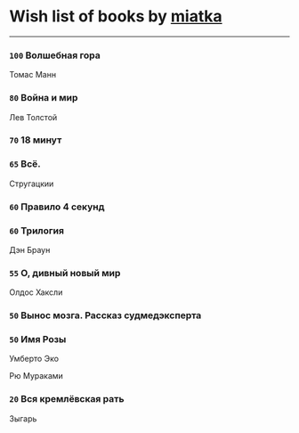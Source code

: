 # Wish list of books by [miatka](http://vk.com/id35140437)
---

### `100` Волшебная гора
Томас Манн

### `80` Война и мир
Лев Толстой

### `70` 18 минут

### `65` Всё.
Стругацкии

### `60` Правило 4 секунд

### `60` Трилогия
Дэн Браун

### `55` О, дивный новый мир
Олдос Хаксли

### `50` Вынос мозга. Рассказ судмедэксперта

### `50` Имя Розы
Умберто Эко

Рю Мураками

### `20` Вся кремлёвская рать
Зыгарь

